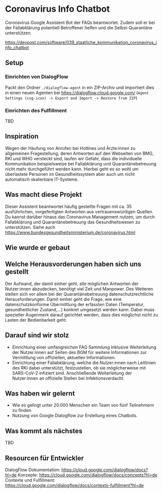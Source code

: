 # Coronavirus Info Chatbot

Coronavirus Google Assistent Bot der FAQs beantwortet. Zudem soll er bei der Fallabklärung potentiell Betroffener helfen und die Selbst-Quarantäne unterstützen.

<https://devpost.com/software/039_staatliche_kommunikation_coronavirus_info_chatbot>

## Setup

### Einrichten von DialogFlow

Packt den Ordner `./dialogflow-agent` in ein ZIP-Archiv und importiert dies in einen neuen Agenten bei <https://dialogflow.cloud.google.com/> (`Agent Settings (cog-icon) -> Export and Import -> Restore from ZIP`)

### Einrichten des Fulfillment

TBD

## Inspiration

Wegen der Häufung von Anrufen bei Hotlines und Ärzte:innen zu allgemeinen Fragestellung, deren Antworten auf den Webseiten von BMG, RKI und WHO versteckt sind, laufen wir Gefahr, dass die individuelle Kommunikation beispielsweise bei Fallabklärung und Quarantänebetreuung nicht mehr durchgeführt werden kann. Hierbei geht es so wohl um überlastete Personen im Gesundheitssystem aber auch um nicht automatisch skalierbare IT-Systeme.

## Was macht diese Projekt

Dieser Assistent beantwortet häufig gestellte Fragen mit ca. 35 ausführlichen, vorgefertigten Antworten aus vertrauenswürdigen Quellen. Du kannst darüber hinaus das Coronavirus Management nutzen, um durch Fallabklärung und Quarantänebetreuung das Gesundheitswesen zu unterstützen. Siehe auch <https://www.bundesgesundheitsministerium.de/coronavirus.html>

## Wie wurde er gebaut

## Welche Herausvorderungen haben sich uns gestellt

Der Aufwand, der damit einher geht, alle möglichen Antworten der Nutzer:innen abzudecken, benötigt viel Zeit und Manpower. Des Weiteren stellen sich vor allem bei der Quarantänebetreuung datenschutzrechtliche Herausforderungen. Damit einher geht die Frage, wie eine datenschutzkonforme Übermittlung der erfassten Daten (Temperatur, gesundheitlicher Zustand,...) konkret umgesetzt werden kann. Dabei muss spezieller Augenmerk darauf gerichtet werden, dass dies möglichst nicht zu Lasten der Bedienbarkeit geht.

## Darauf sind wir stolz

* Einrichtung einer umfangreichen FAQ Sammlung inklusive Weiterleitung der Nutzer:innen auf Seiten des BGM für weitere Informationen zur Vermittlung von offiziellen, aktuellen Informationen.
* Einrichtung einer Fallabklärung, welche die Nutzer:innen nach Leitlinien des RKI dabei unterstützt, festzustellen, ob sie möglicherweise mit SARS-CoV-2 infiziert sind. Anschließende Weiterleitung der Nutzer:innen an offizielle Stellen bei Infektionsverdacht.

## Was haben wir gelernt

* Wie es gelingt unter 20.000 Menschen ein Team von fünf Teilnehmern zu finden
* Nutzung von Google Dialogflow zur Erstellung eines Chatbots.

## Was kommt als nächstes

TBD

## Resourcen für Entwickler

DialogFlow Dokumentation: <https://cloud.google.com/dialogflow/docs?hl=de>
Konzepte: <https://cloud.google.com/dialogflow/docs/concepts?hl=de>
Contexte und Fulfillment: <https://cloud.google.com/dialogflow/docs/contexts-fulfillment?hl=de>
